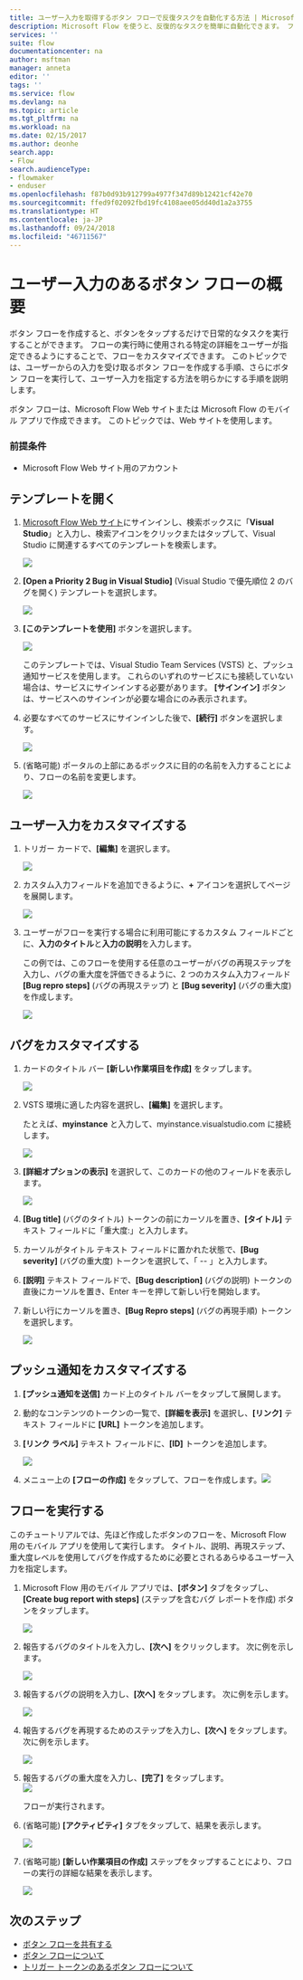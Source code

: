 ```yaml
---
title: ユーザー入力を取得するボタン フローで反復タスクを自動化する方法 | Microsoft Docs
description: Microsoft Flow を使うと、反復的なタスクを簡単に自動化できます。 フローでは、反復的なタスクを実行するときにユーザー入力を取得することもできます。
services: ''
suite: flow
documentationcenter: na
author: msftman
manager: anneta
editor: ''
tags: ''
ms.service: flow
ms.devlang: na
ms.topic: article
ms.tgt_pltfrm: na
ms.workload: na
ms.date: 02/15/2017
ms.author: deonhe
search.app:
- Flow
search.audienceType:
- flowmaker
- enduser
ms.openlocfilehash: f87b0d93b912799a4977f347d89b12421cf42e70
ms.sourcegitcommit: ffed9f02092fbd19fc4108aee05dd40d1a2a3755
ms.translationtype: HT
ms.contentlocale: ja-JP
ms.lasthandoff: 09/24/2018
ms.locfileid: "46711567"
---
```

# <a name="introducing-button-flows-with-user-input"></a>ユーザー入力のあるボタン フローの概要
ボタン フローを作成すると、ボタンをタップするだけで日常的なタスクを実行することができます。 フローの実行時に使用される特定の詳細をユーザーが指定できるようにすることで、フローをカスタマイズできます。 このトピックでは、ユーザーからの入力を受け取るボタン フローを作成する手順、さらにボタン フローを実行して、ユーザー入力を指定する方法を明らかにする手順を説明します。

ボタン フローは、Microsoft Flow Web サイトまたは Microsoft Flow のモバイル アプリで作成できます。 このトピックでは、Web サイトを使用します。

### <a name="prerequisites"></a>前提条件
* Microsoft Flow Web サイト用のアカウント

## <a name="open-the-template"></a>テンプレートを開く
1. [Microsoft Flow Web サイト](https://flow.microsoft.com)にサインインし、検索ボックスに「**Visual Studio**」と入力し、検索アイコンをクリックまたはタップして、Visual Studio に関連するすべてのテンプレートを検索します。
   
    ![](./media/button-flow-with-user-input-tokens/1.png)  
2. **[Open a Priority 2 Bug in Visual Studio]** \(Visual Studio で優先順位 2 のバグを開く) テンプレートを選択します。
   
    ![](./media/button-flow-with-user-input-tokens/2.png)  
3. **[このテンプレートを使用]** ボタンを選択します。
   
    ![](./media/button-flow-with-user-input-tokens/3.png)  
   
    このテンプレートでは、Visual Studio Team Services (VSTS) と、プッシュ通知サービスを使用します。 これらのいずれのサービスにも接続していない場合は、サービスにサインインする必要があります。 **[サインイン]** ボタンは、サービスへのサインインが必要な場合にのみ表示されます。
4. 必要なすべてのサービスにサインインした後で、**[続行]** ボタンを選択します。
   
    ![](./media/button-flow-with-user-input-tokens/4.png)  
5. (省略可能) ポータルの上部にあるボックスに目的の名前を入力することにより、フローの名前を変更します。
   
    ![](./media/button-flow-with-user-input-tokens/5.png)

## <a name="customize-the-user-input"></a>ユーザー入力をカスタマイズする
1. トリガー カードで、**[編集]** を選択します。
   
    ![](./media/button-flow-with-user-input-tokens/6.png)  
2. カスタム入力フィールドを追加できるように、**+** アイコンを選択してページを展開します。
   
    ![](./media/button-flow-with-user-input-tokens/7.png)
3. ユーザーがフローを実行する場合に利用可能にするカスタム フィールドごとに、**入力のタイトル**と**入力の説明**を入力します。  
   
    この例では、このフローを使用する任意のユーザーがバグの再現ステップを入力し、バグの重大度を評価できるように、2 つのカスタム入力フィールド **[Bug repro steps]** \(バグの再現ステップ) と **[Bug severity]** \(バグの重大度) を作成します。  
   
    ![](./media/button-flow-with-user-input-tokens/8.png)

## <a name="customize-the-bug"></a>バグをカスタマイズする
1. カードのタイトル バー **[新しい作業項目を作成]** をタップします。
   
    ![](./media/button-flow-with-user-input-tokens/9.png)  
2. VSTS 環境に適した内容を選択し、**[編集]** を選択します。
   
    たとえば、**myinstance** と入力して、myinstance.visualstudio.com に接続します。
   
    ![](./media/button-flow-with-user-input-tokens/10.png)  
3. **[詳細オプションの表示]** を選択して、このカードの他のフィールドを表示します。
   
    ![](./media/button-flow-with-user-input-tokens/11.png)  
4. **[Bug title]** \(バグのタイトル) トークンの前にカーソルを置き、**[タイトル]** テキスト フィールドに「重大度:」と入力します。
5. カーソルがタイトル テキスト フィールドに置かれた状態で、**[Bug severity]** \(バグの重大度) トークンを選択して、「 -- 」と入力します。  
6. **[説明]** テキスト フィールドで、**[Bug description]** \(バグの説明) トークンの直後にカーソルを置き、Enter キーを押して新しい行を開始します。
7. 新しい行にカーソルを置き、**[Bug Repro steps]** \(バグの再現手順) トークンを選択します。
   
    ![](./media/button-flow-with-user-input-tokens/12.png)

## <a name="customize-the-push-notification"></a>プッシュ通知をカスタマイズする
1. **[プッシュ通知を送信]** カード上のタイトル バーをタップして展開します。
2. 動的なコンテンツのトークンの一覧で、**[詳細を表示]** を選択し、**[リンク]** テキスト フィールドに **[URL]** トークンを追加します。
3. **[リンク ラベル]** テキスト フィールドに、**[ID]** トークンを追加します。
   
    ![](./media/button-flow-with-user-input-tokens/13.png)  
4. メニュー上の **[フローの作成]** をタップして、フローを作成します。![](./media/button-flow-with-user-input-tokens/14.png)  

## <a name="run-your-flow"></a>フローを実行する
このチュートリアルでは、先ほど作成したボタンのフローを、Microsoft Flow 用のモバイル アプリを使用して実行します。 タイトル、説明、再現ステップ、重大度レベルを使用してバグを作成するために必要とされるあらゆるユーザー入力を指定します。  

1. Microsoft Flow 用のモバイル アプリでは、**[ボタン]** タブをタップし、**[Create bug report with steps]** \(ステップを含むバグ レポートを作成) ボタンをタップします。
   
    ![](./media/button-flow-with-user-input-tokens/runmt1.png)  
2. 報告するバグのタイトルを入力し、**[次へ]** をクリックします。 次に例を示します。
   
    ![](./media/button-flow-with-user-input-tokens/runmt2.png)  
3. 報告するバグの説明を入力し、**[次へ]** をタップします。 次に例を示します。
   
    ![](./media/button-flow-with-user-input-tokens/runmt3.png)  
4. 報告するバグを再現するためのステップを入力し、**[次へ]** をタップします。 次に例を示します。
   
    ![](./media/button-flow-with-user-input-tokens/runmt3-1.png)  
5. 報告するバグの重大度を入力し、**[完了]** をタップします。  
    ![](./media/button-flow-with-user-input-tokens/runmt3-2.png)  
   
    フローが実行されます。
6. (省略可能) **[アクティビティ]** タブをタップして、結果を表示します。
   
    ![](./media/button-flow-with-user-input-tokens/runmt5.png)  
7. (省略可能) **[新しい作業項目の作成]** ステップをタップすることにより、フローの実行の詳細な結果を表示します。
   
    ![](./media/button-flow-with-user-input-tokens/runmt6.png)  

## <a name="next-steps"></a>次のステップ
* [ボタン フローを共有する](share-buttons.md)
* [ボタン フローについて](introduction-to-button-flows.md)  
* [トリガー トークンのあるボタン フローについて](introduction-to-button-trigger-tokens.md)  


